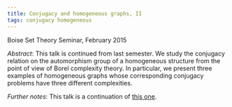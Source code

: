 ```yaml
---
title: Conjugacy and homogeneous graphs, II
tags: conjugacy homogeneous
---
```


Boise Set Theory Seminar, February 2015<!--more-->

*Abstract*: This talk is continued from last semester. We study the conjugacy relation on the automorphism group of a homogeneous structure from the point of view of Borel complexity theory. In particular, we present three examples of homogeneous graphs whose corresponding conjugacy problems have three different complexities.

*Further notes*: This talk is a continuation of [this one](/conjugacy-and-homogeneous-graphs/).
